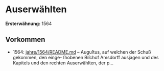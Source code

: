 # Auserwählten

**Ersterwähnung:** 1564

## Vorkommen
- 1564: [jahre/1564/README.md](../jahre/1564/README.md) – Auguſtus, auf welchen der Schuß gekommen, den einge-
ſhobenen Biſchof Amsdorff ausjagen und des Kapitels
und den rechten Auserwählten, der p...
